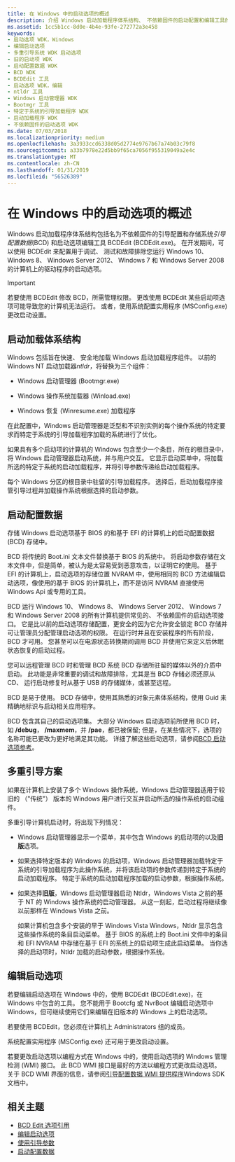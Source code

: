 ```yaml
---
title: 在 Windows 中的启动选项的概述
description: 介绍 Windows 启动加载程序体系结构、 不依赖固件的启动配置和编辑工具的启动选项。
ms.assetid: 1cc5b1cc-8d0e-4b4e-93fe-272772a3e458
keywords:
- 启动选项 WDK，Windows
- 编辑启动选项
- 多重引导系统 WDK 启动选项
- 旧的启动项 WDK
- 启动配置数据 WDK
- BCD WDK
- BCDEdit 工具
- 启动选项 WDK，编辑
- ntldr 工具
- Windows 启动管理器 WDK
- Bootmgr 工具
- 特定于系统的引导加载程序 WDK
- 启动加载程序 WDK
- 不依赖固件的启动选项 WDK
ms.date: 07/03/2018
ms.localizationpriority: medium
ms.openlocfilehash: 3a3933ccd6338d05d2774e9767b67a74b03c79f8
ms.sourcegitcommit: a33b7978e22d5bb9f65ca7056f955319049a2e4c
ms.translationtype: MT
ms.contentlocale: zh-CN
ms.lasthandoff: 01/31/2019
ms.locfileid: "56526389"
---
```

# <a name="overview-of-boot-options-in-windows"></a>在 Windows 中的启动选项的概述

Windows 启动加载程序体系结构包括名为不依赖固件的引导配置和存储系统*引导配置数据*(BCD) 和启动选项编辑工具 BCDEdit (BCDEdit.exe)。 在开发期间，可以使用 BCDEdit 来配置用于调试、 测试和故障排除您运行 Windows 10、 Windows 8、 Windows Server 2012、 Windows 7 和 Windows Server 2008 的计算机上的驱动程序的启动选项。

> [!IMPORTANT] 
> 若要使用 BCDEdit 修改 BCD，所需管理权限。 更改使用 BCDEdit 某些启动项选项可能导致您的计算机无法运行。 或者，使用系统配置实用程序 (MSConfig.exe) 更改启动设置。

## <a name="boot-loading-architecture"></a>启动加载体系结构

Windows 包括旨在快速、 安全地加载 Windows 启动加载程序组件。 以前的 Windows NT 启动加载器*ntldr*，将替换为三个组件：

-   Windows 启动管理器 (Bootmgr.exe)

-   Windows 操作系统加载器 (Winload.exe)

-   Windows 恢复 (Winresume.exe) 加载程序

在此配置中，Windows 启动管理器是泛型和不识别实例的每个操作系统的特定要求而特定于系统的引导加载程序加载的系统进行了优化。

如果具有多个启动项的计算机的 Windows 包含至少一个条目，所在的根目录中，将 Windows 启动管理器启动系统，并与用户交互。 它显示启动菜单中，将加载所选的特定于系统的启动加载程序，并将引导参数传递给启动加载程序。

每个 Windows 分区的根目录中驻留的引导加载程序。 选择后，启动加载程序接管引导过程并加载操作系统根据选择的启动参数。

## <a name="boot-configuration-data"></a>启动配置数据

存储 Windows 启动选项基于 BIOS 的和基于 EFI 的计算机上的启动配置数据 (BCD) 存储中。

BCD 将传统的 Boot.ini 文本文件替换基于 BIOS 的系统中。 将启动参数存储在文本文件中，但是简单，被认为是太容易受到恶意攻击，以证明它的使用。 基于 EFI 的计算机上，启动选项的存储位置 NVRAM 中，使用相同的 BCD 方法编辑启动选项，像使用的基于 BIOS 的计算机上，而不是访问 NVRAM 直接使用 Windows Api 或专用的工具。

BCD 运行 Windows 10、 Windows 8、 Windows Server 2012、 Windows 7 和 Windows Server 2008 的所有计算机提供常见的、 不依赖固件的启动选项接口。 它是比以前的启动选项存储配置，更安全的因为它允许安全锁定 BCD 存储并可让管理员分配管理启动选项的权限。 在运行时并且在安装程序的所有阶段，BCD 才可用。 您甚至可以在电源状态转换期间调用 BCD 并使用它来定义后休眠状态恢复的启动过程。

您可以远程管理 BCD 时和管理 BCD 系统 BCD 存储所驻留的媒体以外的介质中启动。 此功能是非常重要的调试和故障排除，尤其是当 BCD 存储必须还原从 CD、 运行启动修复时从基于 USB 的存储媒体，或甚至远程。

BCD 是易于使用。 BCD 存储中，使用其熟悉的对象元素体系结构，使用 Guid 来精确地标识与启动相关应用程序。

BCD 包含其自己的启动选项集。 大部分 Windows 启动选项前所使用 BCD 时，如 **/debug**， **/maxmem**，并 **/pae**，都已被保留; 但是，在某些情况下，选项的名称可能已更改为更好地满足其功能。 详细了解这些启动选项，请参阅[BCD 启动选项参考](https://msdn.microsoft.com/library/windows/hardware/ff542205)。

## <a name="multiboot-scenarios"></a>多重引导方案

如果在计算机上安装了多个 Windows 操作系统，Windows 启动管理器适用于较旧的 （"传统"） 版本的 Windows 用户进行交互并启动所选的操作系统的启动组件。

多重引导计算机启动时，将出现下列情况：

-   Windows 启动管理器显示一个菜单，其中包含 Windows 的启动项的以及**旧版**选项。

-   如果选择特定版本的 Windows 的启动项，Windows 启动管理器加载特定于系统的引导加载程序为此操作系统，并将该启动项的参数传递到特定于系统的启动加载程序。 特定于系统的启动加载程序加载的启动参数，根据操作系统。

-   如果选择**旧版**，Windows 启动管理器启动 Ntldr，Windows Vista 之前的基于 NT 的 Windows 操作系统的启动管理器。 从这一刻起，启动过程将继续像以前那样在 Windows Vista 之前。

    如果计算机包含多个安装的早于 Windows Vista Windows，Ntldr 显示包含这些操作系统的条目启动菜单。 基于 BIOS 的系统上的 Boot.ini 文件中的条目和 EFI NVRAM 中存储在基于 EFI 的系统上的启动项生成此启动菜单。 当你选择的启动项时，Ntldr 加载的启动参数，根据操作系统。

## <a name="editing-boot-options"></a>编辑启动选项

若要编辑启动选项在 Windows 中的，使用 BCDEdit (BCDEdit.exe)，在 Windows 中包含的工具。 您不能用于 Bootcfg 或 NvrBoot 编辑启动选项中 Windows，但可继续使用它们来编辑在旧版本的 Windows 上的启动选项。

若要使用 BCDEdit，您必须在计算机上 Administrators 组的成员。

系统配置实用程序 (MSConfig.exe) 还可用于更改启动设置。

若要更改启动选项以编程方式在 Windows 中的，使用启动选项的 Windows 管理检测 (WMI) 接口。 此 BCD WMI 接口是最好的方法以编程方式更改启动选项。 关于 BCD WMI 界面的信息，请参阅[引导配置数据 WMI 提供程序](https://msdn.microsoft.com/library/windows/desktop/bb986746(v=vs.85).aspx)Windows SDK 文档中。

## <a name="related-topics"></a>相关主题

- [BCD Edit 选项引用](bcd-boot-options-reference.md)
- [编辑启动选项](editing-boot-options.md)
- [使用引导参数](using-boot-parameters.md)
- [启动配置数据](https://go.microsoft.com/fwlink/p/?linkid=74322)

